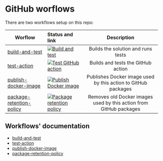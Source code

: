 # GitHub worflows

There are two workflows setup on this repo:

| Worflow                                                                     | Status and link                                                                                                                                                                                                                                           |                            Description                             |
| --------------------------------------------------------------------------- | :-------------------------------------------------------------------------------------------------------------------------------------------------------------------------------------------------------------------------------------------------------- | :----------------------------------------------------------------: |
| [build-and-test](/.github/workflows/build-test.yml)                         | [![Build and test](https://github.com/edumserrano/github-issue-forms-parser/actions/workflows/build-test.yml/badge.svg)](https://github.com/edumserrano/github-issue-forms-parser/actions/workflows/build-test.yml)                                       |                 Builds the solution and runs tests                 |
| [test-action](/.github/workflows/test-action.yml)                           | [![Test GitHub action](https://github.com/edumserrano/github-issue-forms-parser/actions/workflows/test-action.yml/badge.svg)](https://github.com/edumserrano/github-issue-forms-parser/actions/workflows/test-action.yml)                                 |                 Builds and tests the GitHub action                 |
| [publish-docker-image](/.github/workflows/publish-docker-image.yml)         | [![Publish Docker image](https://github.com/edumserrano/github-issue-forms-parser/actions/workflows/publish-docker-image.yml/badge.svg)](https://github.com/edumserrano/github-issue-forms-parser/actions/workflows/publish-docker-image.yml)             |   Publishes Docker image used by this action to GitHub packages    |
| [package-retention-policy](/.github/workflows/package-retention-policy.yml) | [![Package retention policy](https://github.com/edumserrano/github-issue-forms-parser/actions/workflows/package-retention-policy.yml/badge.svg)](https://github.com/edumserrano/github-issue-forms-parser/actions/workflows/package-retention-policy.yml) | Removes old Docker images used by this action from GitHub packages |

## Workflows' documentation

- [build-and-test](/docs/dev-notes/workflows/build-and-test-workflow.md)
- [test-action](/docs/dev-notes/workflows/test-action-workflow.md)
- [publish-docker-image](/docs/dev-notes/workflows/publish-docker-image.md)
- [package-retention-policy](/docs/dev-notes/workflows/package-retention-policy.md)
